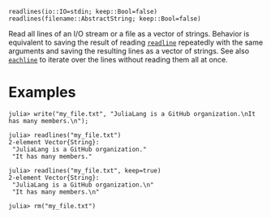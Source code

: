 ```
readlines(io::IO=stdin; keep::Bool=false)
readlines(filename::AbstractString; keep::Bool=false)
```

Read all lines of an I/O stream or a file as a vector of strings. Behavior is equivalent to saving the result of reading [`readline`](@ref) repeatedly with the same arguments and saving the resulting lines as a vector of strings.  See also [`eachline`](@ref) to iterate over the lines without reading them all at once.

# Examples

```jldoctest
julia> write("my_file.txt", "JuliaLang is a GitHub organization.\nIt has many members.\n");

julia> readlines("my_file.txt")
2-element Vector{String}:
 "JuliaLang is a GitHub organization."
 "It has many members."

julia> readlines("my_file.txt", keep=true)
2-element Vector{String}:
 "JuliaLang is a GitHub organization.\n"
 "It has many members.\n"

julia> rm("my_file.txt")
```
